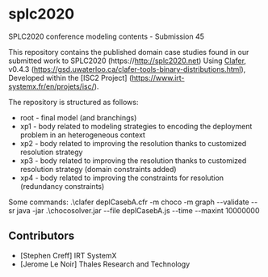 # splc2020
SPLC2020 conference modeling contents - Submission 45

This repository contains the published domain case studies found in our submitted work to SPLC2020 (https://http://splc2020.net)
Using [Clafer](http://clafer.org), v0.4.3 (https://gsd.uwaterloo.ca/clafer-tools-binary-distributions.html), 
Developed within the [ISC2 Project] (https://www.irt-systemx.fr/en/projets/isc/).

The repository is structured as follows:
* root - final model (and branchings)
* xp1 - body related to modeling strategies to encoding the deployment problem in an heterogeneous context
* xp2 - body related to improving the resolution thanks to customized resolution strategy
* xp3 - body related to improving the resolution thanks to customized resolution strategy (domain constraints added)
* xp4 - body related to improving the constraints for resolution (redundancy constraints)

Some commands: 
.\clafer deplCasebA.cfr -m choco -m graph --validate --sr
java -jar .\chocosolver.jar --file deplCasebA.js --time --maxint 10000000

## Contributors

* [Stephen Creff] IRT SystemX
* [Jerome Le Noir] Thales Research and Technology
